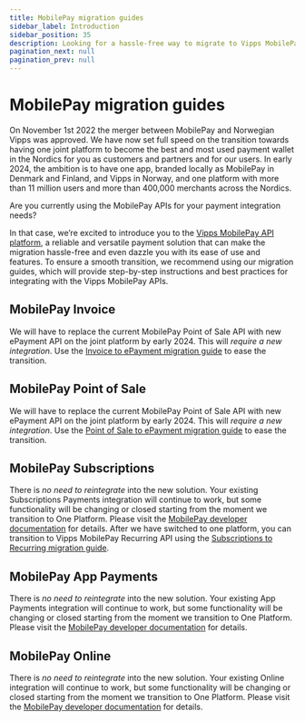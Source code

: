 ```yaml
---
title: MobilePay migration guides
sidebar_label: Introduction
sidebar_position: 35
description: Looking for a hassle-free way to migrate to Vipps MobilePay? Our comprehensive migration guide has got you covered. With easy-to-follow instructions and dedicated support, migrating should be hassle-free. Embrace the future of payments with Vipps MobilePay.
pagination_next: null
pagination_prev: null
---
```


# MobilePay migration guides

On November 1st 2022 the merger between MobilePay and Norwegian Vipps was approved. We have now set full speed on the transition towards having one joint platform to become the best and most used payment wallet in the Nordics for you as customers and partners and for our users. In early 2024, the ambition is to have one app, branded locally as MobilePay in Denmark and Finland, and Vipps in Norway, and one platform with more than 11 million users and more than 400,000 merchants across the Nordics.

Are you currently using the MobilePay APIs for your payment integration needs?

In that case, we’re excited to introduce you to the [Vipps MobilePay API platform](https://developer.vippsmobilepay.com/docs/APIs/),
a reliable and versatile payment solution that can make the migration hassle-free and even dazzle you with its ease of use and features.
To ensure a smooth transition, we recommend using our migration guides, which will provide step-by-step instructions and best practices for integrating with the Vipps MobilePay APIs.

## MobilePay Invoice

We will have to replace the current MobilePay Point of Sale API with new ePayment API on the joint platform by early 2024. This will *require a new integration*. Use the [Invoice to ePayment migration guide](invoice.md) to ease the transition.

## MobilePay Point of Sale

We will have to replace the current MobilePay Point of Sale API with new ePayment API on the joint platform by early 2024. This will *require a new integration*. Use the [Point of Sale to ePayment migration guide](pos.md) to ease the transition.

## MobilePay Subscriptions

There is *no need to reintegrate* into the new solution. Your existing Subscriptions Payments integration will continue to work, but some functionality will be changing or closed starting from the moment we transition to One Platform.
Please visit the [MobilePay developer documentation](https://developer.mobilepay.dk/docs/subscriptions/transition-to-one-platform) for details.
After we have switched to one platform, you can transition to Vipps MobilePay Recurring API using the
[Subscriptions to Recurring migration guide](subscriptions.md).

## MobilePay App Payments

There is *no need to reintegrate* into the new solution. Your existing App Payments integration will continue to work, but some functionality will be changing or closed starting from the moment we transition to One Platform.
Please visit the [MobilePay developer documentation](https://developer.mobilepay.dk/docs/app-payments/transition-to-one-platform) for details.

## MobilePay Online

There is *no need to reintegrate* into the new solution. Your existing Online integration will continue to work, but some functionality will be changing or closed starting from the moment we transition to One Platform.
Please visit the [MobilePay developer documentation](https://developer.mobilepay.dk/docs/online/transition-to-one-platform) for details.
